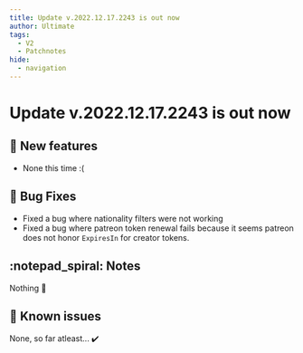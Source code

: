 ```yaml
---
title: Update v.2022.12.17.2243 is out now
author: Ultimate
tags:
  - V2
  - Patchnotes
hide:
  - navigation
---
```


# Update v.2022.12.17.2243 is out now

## :rocket: New features
- None this time :(


## :bug: Bug Fixes
- Fixed a bug where nationality filters were not working
- Fixed a bug where patreon token renewal fails because it seems patreon does not honor `ExpiresIn` for creator tokens.

## :notepad_spiral: Notes
Nothing :shrug:

## :exploding_head: Known issues
None, so far atleast... :heavy_check_mark: